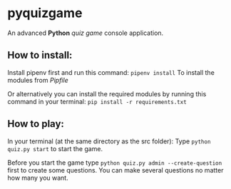 # pyquizgame

An advanced **Python** _quiz game_ console application.

## How to install:

Install pipenv first and run this command: `pipenv install` 
To install the modules from _Pipfile_

Or alternatively you can install the required modules by running this command in your terminal: `pip install -r requirements.txt`

## How to play:

In your terminal (at the same directory as the src folder):
Type `python quiz.py start` to start the game.

Before you start the game type `python quiz.py admin --create-question` first to create some questions. You can make several questions no matter how many you want.
